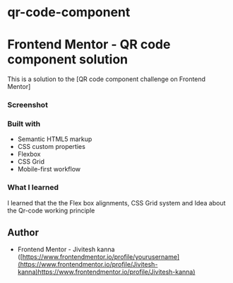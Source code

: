 # qr-code-component
# Frontend Mentor - QR code component solution
This is a solution to the [QR code component challenge on Frontend Mentor]
### Screenshot



### Built with

- Semantic HTML5 markup
- CSS custom properties
- Flexbox
- CSS Grid
- Mobile-first workflow

### What I learned

I learned that the the Flex box alignments, CSS Grid system and Idea about the Qr-code working principle


## Author

- Frontend Mentor - Jivitesh kanna ([https://www.frontendmentor.io/profile/yourusername](https://www.frontendmentor.io/profile/Jivitesh-kanna)https://www.frontendmentor.io/profile/Jivitesh-kanna)


